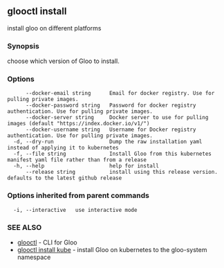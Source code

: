 ## glooctl install

install gloo on different platforms

### Synopsis

choose which version of Gloo to install.

### Options

```
      --docker-email string      Email for docker registry. Use for pulling private images.
      --docker-password string   Password for docker registry authentication. Use for pulling private images.
      --docker-server string     Docker server to use for pulling images (default "https://index.docker.io/v1/")
      --docker-username string   Username for Docker registry authentication. Use for pulling private images.
  -d, --dry-run                  Dump the raw installation yaml instead of applying it to kubernetes
  -f, --file string              Install Gloo from this kubernetes manifest yaml file rather than from a release
  -h, --help                     help for install
      --release string           install using this release version. defaults to the latest github release
```

### Options inherited from parent commands

```
  -i, --interactive   use interactive mode
```

### SEE ALSO

* [glooctl](glooctl.md)	 - CLI for Gloo
* [glooctl install kube](glooctl_install_kube.md)	 - install Gloo on kubernetes to the gloo-system namespace

